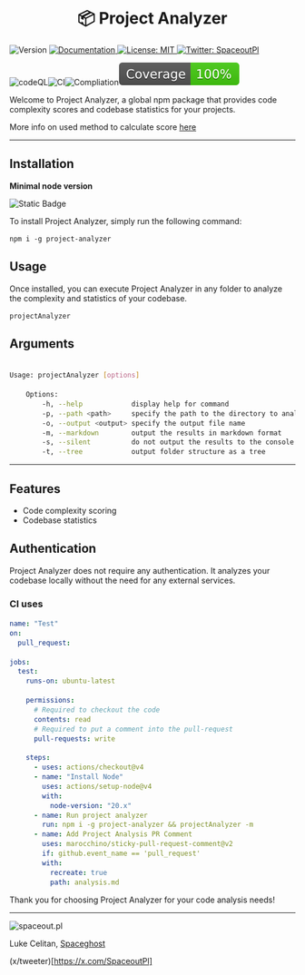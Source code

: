 <h1 align="center">📦 Project Analyzer</h1>
<p>
  <img alt="Version" src="https://img.shields.io/badge/version-0.7.3-blue.svg?cacheSeconds=2592000" />
  <a href="https://github.com/MassivDash/ProjectAnalyzer/" target="_blank">
    <img alt="Documentation" src="https://img.shields.io/badge/documentation-yes-brightgreen.svg" />
  </a>
  <a href="#" target="_blank">
    <img alt="License: MIT" src="https://img.shields.io/badge/License-MIT-yellow.svg" />
  </a>
  <a href="https://twitter.com/SpaceoutPl" target="_blank">
    <img alt="Twitter: SpaceoutPl" src="https://img.shields.io/twitter/follow/SpaceoutPl.svg?style=social" />
  </a>
</p>

![codeQL](https://github.com/MassivDash/ProjectAnalyzer/actions/workflows/codeQL.yml/badge.svg)![CI](https://github.com/MassivDash/ProjectAnalyzer/actions/workflows/ci.yml/badge.svg)![Compliation](https://github.com/MassivDash/ProjectAnalyzer/actions/workflows/publish.yml/badge.svg)![CodeCoverage](./badges/coverage.svg)

Welcome to Project Analyzer, a global npm package that provides code complexity scores and codebase statistics for your projects.

More info on used method to calculate score [here](https://spaceout.pl/folders-files-and-everything-in-between)

---

## Installation

**Minimal node version**

![Static Badge](https://img.shields.io/badge/_node_-%3E%3D_20.6.0-red)

To install Project Analyzer, simply run the following command:

```
npm i -g project-analyzer
```

## Usage

Once installed, you can execute Project Analyzer in any folder to analyze the complexity and statistics of your codebase.

```
projectAnalyzer
```

## Arguments

```bash

Usage: projectAnalyzer [options]

    Options:
        -h, --help            display help for command
        -p, --path <path>     specify the path to the directory to analyze
        -o, --output <output> specify the output file name
        -m, --markdown        output the results in markdown format
        -s, --silent          do not output the results to the console
        -t, --tree            output folder structure as a tree

```

---

## Features

- Code complexity scoring
- Codebase statistics

## Authentication

Project Analyzer does not require any authentication. It analyzes your codebase locally without the need for any external services.

### CI uses

```yml
name: "Test"
on:
  pull_request:

jobs:
  test:
    runs-on: ubuntu-latest

    permissions:
      # Required to checkout the code
      contents: read
      # Required to put a comment into the pull-request
      pull-requests: write

    steps:
      - uses: actions/checkout@v4
      - name: "Install Node"
        uses: actions/setup-node@v4
        with:
          node-version: "20.x"
      - name: Run project analyzer
        run: npm i -g project-analyzer && projectAnalyzer -m
      - name: Add Project Analysis PR Comment
        uses: marocchino/sticky-pull-request-comment@v2
        if: github.event_name == 'pull_request'
        with:
          recreate: true
          path: analysis.md
```

Thank you for choosing Project Analyzer for your code analysis needs!

---

<img src="https://spaceout.pl/icons/icon-96x96.png?v=c01d3dc2404b91dfce33d962ff296151" alt="spaceout.pl" />

Luke Celitan, [Spaceghost](https://spaceout.pl/)

(x/tweeter)[https://x.com/SpaceoutPl]
